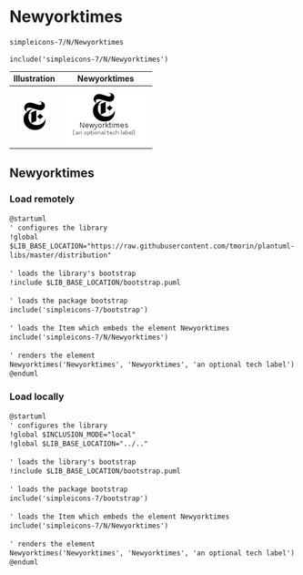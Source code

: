 # Newyorktimes


```text
simpleicons-7/N/Newyorktimes
```

```text
include('simpleicons-7/N/Newyorktimes')
```



| Illustration | Newyorktimes |
| :---: | :---: |
| ![illustration for Illustration](../../simpleicons-7/N/Newyorktimes.png) | ![illustration for Newyorktimes](../../simpleicons-7/N/Newyorktimes.Local.png) |




## Newyorktimes

### Load remotely
```plantuml
@startuml
' configures the library
!global $LIB_BASE_LOCATION="https://raw.githubusercontent.com/tmorin/plantuml-libs/master/distribution"

' loads the library's bootstrap
!include $LIB_BASE_LOCATION/bootstrap.puml

' loads the package bootstrap
include('simpleicons-7/bootstrap')

' loads the Item which embeds the element Newyorktimes
include('simpleicons-7/N/Newyorktimes')

' renders the element
Newyorktimes('Newyorktimes', 'Newyorktimes', 'an optional tech label')
@enduml
```

### Load locally
```plantuml
@startuml
' configures the library
!global $INCLUSION_MODE="local"
!global $LIB_BASE_LOCATION="../.."

' loads the library's bootstrap
!include $LIB_BASE_LOCATION/bootstrap.puml

' loads the package bootstrap
include('simpleicons-7/bootstrap')

' loads the Item which embeds the element Newyorktimes
include('simpleicons-7/N/Newyorktimes')

' renders the element
Newyorktimes('Newyorktimes', 'Newyorktimes', 'an optional tech label')
@enduml
```

